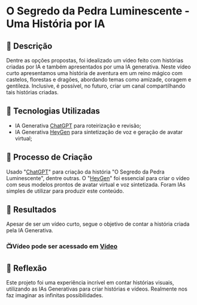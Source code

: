# O Segredo da Pedra Luminescente - Uma História por IA

## 📒 Descrição
Dentre as opções propostas, foi idealizado um vídeo feito com histórias criadas por IA e também apresentados por uma IA generativa. Neste vídeo curto apresentamos uma história de aventura em um reino mágico com castelos, florestas e dragões, abordando temas como amizade, coragem e gentileza. Inclusive, é possível, no futuro, criar um canal compartilhando tais histórias criadas. 

## 🤖 Tecnologias Utilizadas

- IA Generativa [ChatGPT](https://chatgpt.com/) para roteirização e revisão;
- IA Generativa [HeyGen](https://app.heygen.com/) para sintetização de voz e geração de avatar virtual;

## 🧐 Processo de Criação
Usado "[ChatGPT](https://chatgpt.com/)" para criação da história "O Segredo da Pedra Luminescente", dentre outras. O "[HeyGen](https://app.heygen.com/)" foi essencial para criar o vídeo com seus modelos prontos de avatar virtual e voz sintetizada. Foram IAs simples de utilizar para produzir este conteúdo.

## 🚀 Resultados
Apesar de ser um vídeo curto, segue o objetivo de contar a história criada pela IA Generativa.

### 📺Vídeo pode ser acessado em [Vídeo](https://youtu.be/DtEpL49Y9eU)



## 💭 Reflexão

Este projeto foi uma experiência incrível em contar histórias visuais, utilizando as IAs Generativas para criar histórias e vídeos. Realmente nos faz imaginar as infinitas possibilidades.

